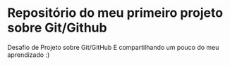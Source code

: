 # Repositório do meu primeiro projeto sobre Git/Github
Desafio de Projeto sobre Git/GitHub E compartilhando um pouco do  meu aprendizado   :)
